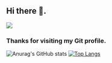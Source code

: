 ## Hi there 👋.

![](https://komarev.com/ghpvc/?username=mohammad6vakili&color=blueviolet)

### Thanks for visiting my Git profile.




![Anurag's GitHub stats](https://github-readme-stats.vercel.app/api?username=mohammad6vakili&show_icons=true&theme=tokyonight)
[![Top Langs](https://github-readme-stats.vercel.app/api/top-langs/?username=mohammad6vakili)](https://github.com/anuraghazra/github-readme-stats)

